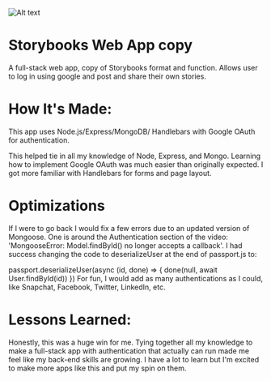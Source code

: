 ![Alt text](url)

# Storybooks Web App copy
A full-stack web app, copy of Storybooks format and function. Allows user to log in using google and post and share their own stories.



# How It's Made:
This app uses Node.js/Express/MongoDB/ Handlebars with Google OAuth for authentication. 

This helped tie in all my knowledge of Node, Express, and Mongo. Learning how to implement Google OAuth was much easier than originally expected. I got more familiar with Handlebars for forms and page layout.

# Optimizations

If I were to go back I would fix a few errors due to an updated version of Mongoose. One is around the Authentication section of the video: 'MongooseError: Model.findById() no longer accepts a callback'. I had success changing the code to deserializeUser at the end of passport.js to:

passport.deserializeUser(async (id, done) => {
        done(null, await User.findById(id))
    })
For fun, I would add as many authentications as I could, like Snapchat, Facebook, Twitter, LinkedIn, etc.
  

# Lessons Learned:
Honestly, this was a huge win for me. Tying together all my knowledge to make a full-stack app with authentication that actually can run made me feel like my back-end skills are growing. I have a lot to learn but I'm excited to make more apps like this and put my spin on them.
